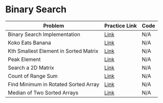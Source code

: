 # Binary Search

| Problem                               | Practice Link                                                                  | Code |
| ------------------------------------- | ------------------------------------------------------------------------------ | ---- |
| Binary Search Implementation          | [Link](https://leetcode.com/problems/binary-search/)                           | N/A  |
| Koko Eats Banana                      | [Link](https://leetcode.com/problems/koko-eating-bananas/)                     | N/A  |
| Kth Smallest Element in Sorted Matrix | [Link](https://leetcode.com/problems/kth-smallest-element-in-a-sorted-matrix/) | N/A  |
| Peak Element                          | [Link](https://leetcode.com/problems/find-peak-element/)                       | N/A  |
| Search a 2D Matrix                    | [Link](https://leetcode.com/problems/search-a-2d-matrix/)                      | N/A  |
| Count of Range Sum                    | [Link](https://leetcode.com/problems/count-of-range-sum/)                      | N/A  |
| Find Minimum in Rotated Sorted Array  | [Link](https://leetcode.com/problems/find-minimum-in-rotated-sorted-array/)    | N/A  |
| Median of Two Sorted Arrays           | [Link](https://leetcode.com/problems/median-of-two-sorted-arrays/)             | N/A  |
